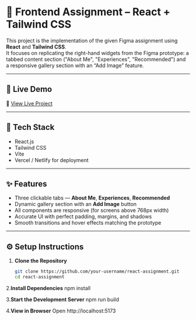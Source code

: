 # 🎨 Frontend Assignment – React + Tailwind CSS

This project is the implementation of the given Figma assignment using **React** and **Tailwind CSS**.  
It focuses on replicating the right-hand widgets from the Figma prototype: a tabbed content section ("About Me", "Experiences", "Recommended") and a responsive gallery section with an “Add Image” feature.

---

## 🚀 Live Demo
🔗 [View Live Project](https://your-vercel-link.vercel.app)

---

## 🧰 Tech Stack
- React.js  
- Tailwind CSS
- Vite 
- Vercel / Netlify for deployment  

---

## ✨ Features
- Three clickable tabs — **About Me**, **Experiences**, **Recommended**  
- Dynamic gallery section with an **Add Image** button  
- All components are responsive (for screens above 768px width)  
- Accurate UI with perfect padding, margins, and shadows  
- Smooth transitions and hover effects matching the prototype  

---

## ⚙️ Setup Instructions

1. **Clone the Repository**
   ```bash
   git clone https://github.com/your-username/react-assignment.git
   cd react-assignment
2.**Install Dependencies**
   npm install
   
3.**Start the Development Server**
    npm run build
   
4.**View in Browser**
   Open http://localhost:5173

   
